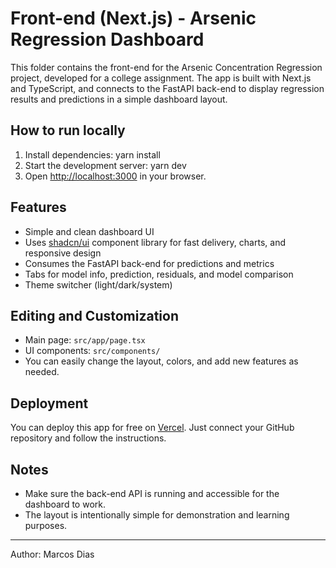 
# Front-end (Next.js) - Arsenic Regression Dashboard

This folder contains the front-end for the Arsenic Concentration Regression project, developed for a college assignment. The app is built with Next.js and TypeScript, and connects to the FastAPI back-end to display regression results and predictions in a simple dashboard layout.

## How to run locally

1. Install dependencies:
	yarn install
2. Start the development server:
	yarn dev
3. Open [http://localhost:3000](http://localhost:3000) in your browser.

## Features

- Simple and clean dashboard UI
- Uses [shadcn/ui](https://ui.shadcn.com/) component library for fast delivery, charts, and responsive design
- Consumes the FastAPI back-end for predictions and metrics
- Tabs for model info, prediction, residuals, and model comparison
- Theme switcher (light/dark/system)

## Editing and Customization

- Main page: `src/app/page.tsx`
- UI components: `src/components/`
- You can easily change the layout, colors, and add new features as needed.

## Deployment

You can deploy this app for free on [Vercel](https://vercel.com/). Just connect your GitHub repository and follow the instructions.

## Notes

- Make sure the back-end API is running and accessible for the dashboard to work.
- The layout is intentionally simple for demonstration and learning purposes.

---

Author: Marcos Dias
